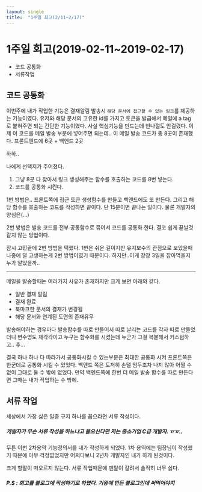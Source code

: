 ```yaml
---
layout: single
title:  "1주일 회고(2/11~2/17)"
---
```



# 1주일 회고(2019-02-11~2019-02-17)

- 코드 공통화
- 서류작업



## 코드 공통화

이번주에 내가 작업한 기능은 결재알림 발송시 `해당 문서에 접근할 수 있는 링크`를 제공하는 기능이였다. 유저와 해당 문서의 고유한 id를 가지고 토큰을 발급해서 메일에 a tag로 붙혀주면 되는 간단한 기능이였다. 사실 핵심기능을 만드는데 반나절도 안걸렸다. 이제 이 코드를 메일 발송 부분에 넣어주면 되는데.. 이 메일 발송 코드가 총 8곳이 존재했다. 프론트엔드에 6곳 + 백엔드 2곳

하하..

나에게 선택지가 주어졌다.

1. 그냥 8곳 다 찾아서 링크 생성해주는 함수를 호출하는 코드를 8번 넣는다.
2. 코드를 공통화 시킨다.

1번 방법은.. 프론트쪽에 접근 토큰 생성함수를 만들고 백엔드에도 또 만든다. 그리고 해당 함수를 호출하는 코드를 작성하면 끝이다. 단 15분이면 끝나는 일이다. 물론 개발자의 양심은(...)

2번 방법은 발송 코드를 전부 공통함수로 묶어서 코드를 공통화 한다. 결코 쉽게 끝날것같지 않는 방법이다.

잠시 고민끝에 2번 방법을 택했다. 1번은 쉬운 길이지만 유지보수의 관점으로 보았을때 나중에 덜 고생하는게 2번 방법이였기 때문이다. 하지만..이게 장장 3일을 잡아먹을지 누가 알았을까..


---

메일을 발송할때는 여러가지 사유가 존재하지만 크게 보면 아래와 같다.

- 일반 결재 알림
- 결재 완료
- 북마크한 문서의 결재가 변경됨
- 해당 문서와 연계된 도면의 존재유무

발송해야하는 경우마다 발송함수를 따로 만들어서 따로 날리는 코드를 각자 따로 만들었더니 변수명도 제각각이고 누구는 함수화를 시켰는데 누군가 그걸 복봍해서 커스텀하고.. 후... 

결국 하나 하나 다 따라가서 공통화시킬 수 있는부분은 최대한 공통화 시켜 프론트쪽은 한군데로 공통화 시킬 수 있었다. 백엔드 쪽은 도저히 손댈 엄두조차 나지 않아 어쩔 수 없이 그대로 둘 수 밖에 없었다. 만약 백엔드쪽에 한번 더 메일 발송 함수를 따로 만든다면 그때는 내가 작업하는 수 밖에.


## 서류 작업

세상에서 가장 싫은 일중 구지 하나를 꼽으라면 서류 작성이다. 
##### 개발자가 무슨 서류  작성을 하느냐고 물으신다면 저는 중소기업 C급 개발자. ㅠㅠ..
무튼 이번 2차용역 기능정의서를 내가 작성하게 되었다. 1차 용역에는 팀장님이 작성했기 때문에 아무 걱정없었지만 어쩌다보니 2년차 개발자인 내가 하게 된것이다.

크게 할말이 떠오르지 않는다. 서류 작업때문에 멘탈이 갈려서 솔직히 너무 싫다.




##### P.S : 회고를 블로그에 작성하기로 하였다. 기왕에 만든 블로그인데 써먹어야지

